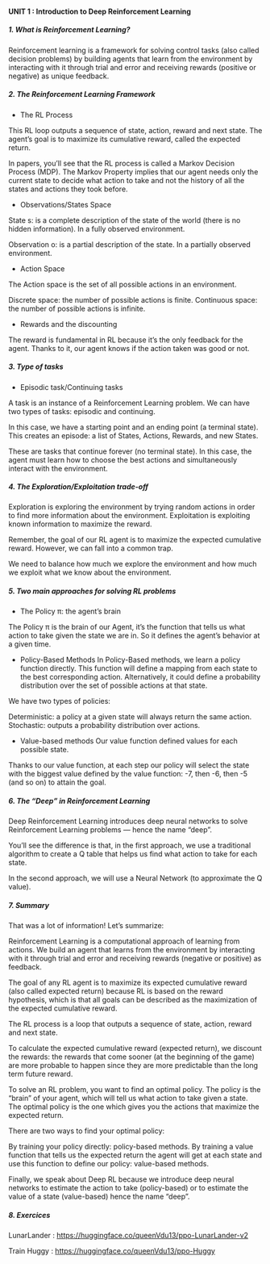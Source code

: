 #### UNIT 1 : Introduction to Deep Reinforcement Learning

##### 1. What is Reinforcement Learning?

Reinforcement learning is a framework for solving control tasks (also called decision problems) by building agents that learn from the environment by interacting with it through trial and error and receiving rewards (positive or negative) as unique feedback.

##### 2. The Reinforcement Learning Framework

* The RL Process

This RL loop outputs a sequence of state, action, reward and next state.
The agent’s goal is to maximize its cumulative reward, called the expected return.

In papers, you’ll see that the RL process is called a Markov Decision Process (MDP).
The Markov Property implies that our agent needs only the current state to decide what action to take and not the history of all the states and actions they took before.

* Observations/States Space

State s: is a complete description of the state of the world (there is no hidden information). In a fully observed environment.

Observation o: is a partial description of the state. In a partially observed environment.

* Action Space

The Action space is the set of all possible actions in an environment.

Discrete space: the number of possible actions is finite.
Continuous space: the number of possible actions is infinite.

* Rewards and the discounting

The reward is fundamental in RL because it’s the only feedback for the agent. Thanks to it, our agent knows if the action taken was good or not.

##### 3. Type of tasks

* Episodic task/Continuing tasks

A task is an instance of a Reinforcement Learning problem. We can have two types of tasks: episodic and continuing.

In this case, we have a starting point and an ending point (a terminal state). This creates an episode: a list of States, Actions, Rewards, and new States.

These are tasks that continue forever (no terminal state). In this case, the agent must learn how to choose the best actions and simultaneously interact with the environment.

##### 4. The Exploration/Exploitation trade-off

Exploration is exploring the environment by trying random actions in order to find more information about the environment.
Exploitation is exploiting known information to maximize the reward.

Remember, the goal of our RL agent is to maximize the expected cumulative reward. However, we can fall into a common trap.

We need to balance how much we explore the environment and how much we exploit what we know about the environment.

##### 5. Two main approaches for solving RL problems

* The Policy π: the agent’s brain

The Policy π is the brain of our Agent, it’s the function that tells us what action to take given the state we are in. So it defines the agent’s behavior at a given time.

* Policy-Based Methods
In Policy-Based methods, we learn a policy function directly.
This function will define a mapping from each state to the best corresponding action. Alternatively, it could define a probability distribution over the set of possible actions at that state.

We have two types of policies:

Deterministic: a policy at a given state will always return the same action.
Stochastic: outputs a probability distribution over actions.

* Value-based methods
Our value function defined values for each possible state.

Thanks to our value function, at each step our policy will select the state with the biggest value defined by the value function: -7, then -6, then -5 (and so on) to attain the goal.

##### 6. The “Deep” in Reinforcement Learning

Deep Reinforcement Learning introduces deep neural networks to solve Reinforcement Learning problems — hence the name “deep”.

You’ll see the difference is that, in the first approach, we use a traditional algorithm to create a Q table that helps us find what action to take for each state.

In the second approach, we will use a Neural Network (to approximate the Q value).

##### 7. Summary

That was a lot of information! Let’s summarize:

Reinforcement Learning is a computational approach of learning from actions. We build an agent that learns from the environment by interacting with it through trial and error and receiving rewards (negative or positive) as feedback.

The goal of any RL agent is to maximize its expected cumulative reward (also called expected return) because RL is based on the reward hypothesis, which is that all goals can be described as the maximization of the expected cumulative reward.

The RL process is a loop that outputs a sequence of state, action, reward and next state.

To calculate the expected cumulative reward (expected return), we discount the rewards: the rewards that come sooner (at the beginning of the game) are more probable to happen since they are more predictable than the long term future reward.

To solve an RL problem, you want to find an optimal policy. The policy is the “brain” of your agent, which will tell us what action to take given a state. The optimal policy is the one which gives you the actions that maximize the expected return.

There are two ways to find your optimal policy:

By training your policy directly: policy-based methods.
By training a value function that tells us the expected return the agent will get at each state and use this function to define our policy: value-based methods.

Finally, we speak about Deep RL because we introduce deep neural networks to estimate the action to take (policy-based) or to estimate the value of a state (value-based) hence the name “deep”.

##### 8. Exercices

LunarLander : https://huggingface.co/queenVdu13/ppo-LunarLander-v2

Train Huggy : https://huggingface.co/queenVdu13/ppo-Huggy